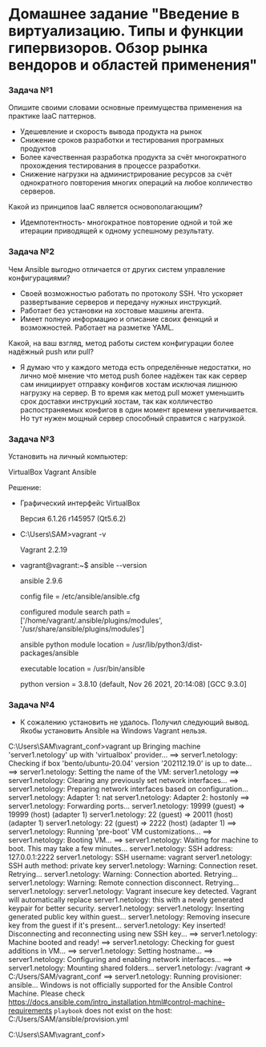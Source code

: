 # Домашнее задание "Введение в виртуализацию. Типы и функции гипервизоров. Обзор рынка вендоров и областей применения"


### Задача №1

Опишите своими словами основные преимущества применения на практике IaaC паттернов.

* Удешевление и скорость вывода продукта на рынок
* Снижение сроков разработки и тестирования програмных продуктов
* Более качественная разработка продукта за счёт многократного прохождения тестирования в процессе разработки.
* Снижение нагрузки на администрирование ресурсов за счёт однократного повторения многих операций на любое колличество серверов.

Какой из принципов IaaC является основополагающим?

* Идемпотентность- многократное повторение одной и той же итерации приводящей к одному успешному результату.

### Задача №2

Чем Ansible выгодно отличается от других систем управление конфигурациями?

* Своей возможностью работать по протоколу SSH. Что ускоряет развертывание серверов и передачу нужных инструкций.
* Работает без установки на хостовые машины агента.
* Имеет полную информацию и описание своих фенкций и возможностей. Работает на разметке YAML.

Какой, на ваш взгляд, метод работы систем конфигурации более надёжный push или pull?

* Я думаю что у каждого метода есть определённые недостатки, но лично моё мнение что метод push более надёжен так как сервер сам инициирует отправку конфигов хостам исключая лишнюю нагрузку на сервер. В то время как метод pull может уменьшить срок доставки инструкций хостам, так как колличество распостраняемых конфигов в один момент времени увеличивается. Но тут нужен мощный сервер способный справится с нагрузкой.

### Задача №3

Установить на личный компьютер:

VirtualBox
Vagrant
Ansible

Решение:

* Графический интерфейс VirtualBox

  Версия 6.1.26 r145957 (Qt5.6.2)

* C:\Users\SAM>vagrant -v

  Vagrant 2.2.19

* vagrant@vagrant:~$ ansible --version

  ansible 2.9.6
  
  config file = /etc/ansible/ansible.cfg
  
  configured module search path = ['/home/vagrant/.ansible/plugins/modules', '/usr/share/ansible/plugins/modules']
  
  ansible python module location = /usr/lib/python3/dist-packages/ansible
  
  executable location = /usr/bin/ansible
  
  python version = 3.8.10 (default, Nov 26 2021, 20:14:08) [GCC 9.3.0]
  
### Задача №4

* К сожалению установить не удалось. Получил следующий вывод. Якобы установить Ansible на Windows Vagrant нельзя.

C:\Users\SAM\vagrant_conf>vagrant up
Bringing machine 'server1.netology' up with 'virtualbox' provider...
==> server1.netology: Checking if box 'bento/ubuntu-20.04' version '202112.19.0' is up to date...
==> server1.netology: Setting the name of the VM: server1.netology
==> server1.netology: Clearing any previously set network interfaces...
==> server1.netology: Preparing network interfaces based on configuration...
    server1.netology: Adapter 1: nat
    server1.netology: Adapter 2: hostonly
==> server1.netology: Forwarding ports...
    server1.netology: 19999 (guest) => 19999 (host) (adapter 1)
    server1.netology: 22 (guest) => 20011 (host) (adapter 1)
    server1.netology: 22 (guest) => 2222 (host) (adapter 1)
==> server1.netology: Running 'pre-boot' VM customizations...
==> server1.netology: Booting VM...
==> server1.netology: Waiting for machine to boot. This may take a few minutes...
    server1.netology: SSH address: 127.0.0.1:2222
    server1.netology: SSH username: vagrant
    server1.netology: SSH auth method: private key
    server1.netology: Warning: Connection reset. Retrying...
    server1.netology: Warning: Connection aborted. Retrying...
    server1.netology: Warning: Remote connection disconnect. Retrying...
    server1.netology:
    server1.netology: Vagrant insecure key detected. Vagrant will automatically replace
    server1.netology: this with a newly generated keypair for better security.
    server1.netology:
    server1.netology: Inserting generated public key within guest...
    server1.netology: Removing insecure key from the guest if it's present...
    server1.netology: Key inserted! Disconnecting and reconnecting using new SSH key...
==> server1.netology: Machine booted and ready!
==> server1.netology: Checking for guest additions in VM...
==> server1.netology: Setting hostname...
==> server1.netology: Configuring and enabling network interfaces...
==> server1.netology: Mounting shared folders...
    server1.netology: /vagrant => C:/Users/SAM/vagrant_conf
==> server1.netology: Running provisioner: ansible...
Windows is not officially supported for the Ansible Control Machine.
Please check https://docs.ansible.com/intro_installation.html#control-machine-requirements
`playbook` does not exist on the host: C:/Users/SAM/ansible/provision.yml

C:\Users\SAM\vagrant_conf>
  
  
  
